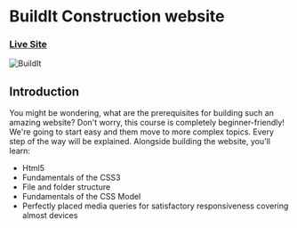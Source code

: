 # BuildIt Construction website
### [Live Site]()

![BuildIt]()

## Introduction

You might be wondering, what are the prerequisites for building such an amazing website? Don't worry, this course is completely beginner-friendly! We're going to start easy and them move to more complex topics. Every step of the way will be explained. Alongside building the website, you'll learn:

- Html5
- Fundamentals of the CSS3
- File and folder structure
- Fundamentals of the CSS  Model
- Perfectly placed media queries for satisfactory responsiveness covering almost devices
